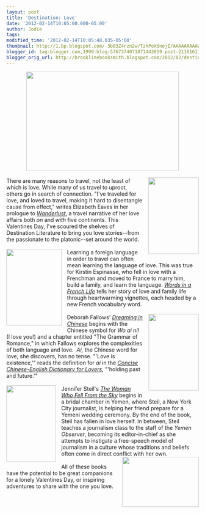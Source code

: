 ```yaml
---
layout: post
title: 'Destination: Love'
date: '2012-02-14T10:05:00.000-05:00'
author: Jodie
tags: 
modified_time: '2012-02-14T10:05:48.035-05:00'
thumbnail: http://1.bp.blogspot.com/-3b83Z4rzn2w/TzhPoXdnojI/AAAAAAAAAWE/H10pPkwIAwg/s72-c/honeymoon-planning-1.jpg
blogger_id: tag:blogger.com,1999:blog-5767374071871443859.post-2116161187973947909
blogger_orig_url: http://brooklinebooksmith.blogspot.com/2012/02/destination-love.html
---
```


<div class="separator" style="clear: both; text-align: center;"><a href="http://1.bp.blogspot.com/-3b83Z4rzn2w/TzhPoXdnojI/AAAAAAAAAWE/H10pPkwIAwg/s1600/honeymoon-planning-1.jpg" imageanchor="1" style="margin-left: 1em; margin-right: 1em;"><img border="0" height="260" src="http://1.bp.blogspot.com/-3b83Z4rzn2w/TzhPoXdnojI/AAAAAAAAAWE/H10pPkwIAwg/s400/honeymoon-planning-1.jpg" width="400" /></a></div><br /><a href="http://1.bp.blogspot.com/-h_qpHnRhHAM/TzhOjksnCPI/AAAAAAAAAV0/Q2Evg0imtas/s1600/wanderlust_cover_final.jpg" imageanchor="1" style="clear: right; float: right; margin-bottom: 1em; margin-left: 1em;"><img border="0" height="200" src="http://1.bp.blogspot.com/-h_qpHnRhHAM/TzhOjksnCPI/AAAAAAAAAV0/Q2Evg0imtas/s200/wanderlust_cover_final.jpg" width="132" /></a>There are many reasons to travel, not the least of which is love. While many of us travel to uproot, others go in search of connection. "I've traveled for love, and loved to travel, making it hard to disentangle cause from effect," writes Elizabeth Eaves in her prologue to <em><a href="http://www.brooklinebooksmith-shop.com/book/9781580053112">Wanderlust</a></em>, a travel narrative of her love affairs both <em>on</em> and <em>with</em> five continents. This Valentines Day, I've scoured the shelves of Destination Literature to bring you love stories--from the passionate to the platonic--set around the world.<br /><br /><a href="http://1.bp.blogspot.com/-h67tiY5s6KQ/Tzg2T6ofqvI/AAAAAAAAAVc/uMr_C1vdbSI/s1600/475285-L.jpg" imageanchor="1" style="clear: left; float: left; margin-bottom: 1em; margin-right: 1em;"><img border="0" height="200" src="http://1.bp.blogspot.com/-h67tiY5s6KQ/Tzg2T6ofqvI/AAAAAAAAAVc/uMr_C1vdbSI/s200/475285-L.jpg" width="145" /></a>Learning a foreign language in order to travel can often mean learning the language of love. This was true for Kirstin Espinasse, who fell in love with a Frenchman and&nbsp;moved to France to marry him, build a family, and learn the language. <em><a href="http://www.brooklinebooksmith-shop.com/book/9780743287296">Words in a French Life</a></em> tells her story of love and family life through heartwarming vignettes, each headed by a new French vocabulary word.<br /><br /><a href="http://2.bp.blogspot.com/-J4x71hqTbtY/Tzg2lDqeuhI/AAAAAAAAAVk/01Sye4wNLkI/s1600/Dreaming-in-Chinese-cover.png" imageanchor="1" style="clear: right; float: right; margin-bottom: 1em; margin-left: 1em;"><img border="0" height="200" src="http://2.bp.blogspot.com/-J4x71hqTbtY/Tzg2lDqeuhI/AAAAAAAAAVk/01Sye4wNLkI/s200/Dreaming-in-Chinese-cover.png" width="131" /></a>Deborah Fallows' <em><a href="http://www.brooklinebooksmith-shop.com/book/9780802779144">Dreaming in Chinese</a></em> begins with the Chinese symbol for <em>Wo ai ni!</em> (I love you!) and a chapter entitled "The Grammar of Romance," in which Fallows explores the complexities of both language and love.&nbsp; <em>Ai, </em>the Chinese word for love, she discovers, has no tense. "'Love is existence,'" reads the definition for <em>ai</em>&nbsp;in the <em><a href="http://www.brooklinebooksmith-shop.com/book/9780307278401">Concise Chinese-English Dictionary for Lovers</a></em>, "'holding past and future.'"<br /><br /><a href="http://4.bp.blogspot.com/-8DKDS0XAUQ8/Tzg2v-leO6I/AAAAAAAAAVs/bKxVR4lEnDE/s1600/BookCover_WomanFellFromSky.jpg" imageanchor="1" style="clear: left; float: left; margin-bottom: 1em; margin-right: 1em;"><img border="0" height="200" src="http://4.bp.blogspot.com/-8DKDS0XAUQ8/Tzg2v-leO6I/AAAAAAAAAVs/bKxVR4lEnDE/s200/BookCover_WomanFellFromSky.jpg" width="130" /></a>Jennifer Steil's <em><a href="http://www.brooklinebooksmith-shop.com/book/9780767930512">The Woman Who Fell From the Sky</a></em> begins in a bridal chamber in Yemen, where&nbsp;Steil, a New York City&nbsp;journalist, is helping her friend prepare for a Yemeni wedding ceremony. By the end of the book, Steil has fallen in love herself. In between, Steil teaches a journalism class to the staff of the <em>Yemen Observer</em>, becoming its editor-in-chief as she attempts to instigate a free-speech model of journalism in a culture whose traditions and beliefs often come in direct conflict with her own.<br /><a href="http://3.bp.blogspot.com/-8J-9cq_yeVw/TzhPnVpLRlI/AAAAAAAAAV8/jcAAI74kdbs/s1600/HoneymoonBruceMiller_Alamy_grid-6x2.jpg" imageanchor="1" style="clear: right; float: right; margin-bottom: 1em; margin-left: 1em;"><img border="0" height="131" src="http://3.bp.blogspot.com/-8J-9cq_yeVw/TzhPnVpLRlI/AAAAAAAAAV8/jcAAI74kdbs/s200/HoneymoonBruceMiller_Alamy_grid-6x2.jpg" width="200" /></a><br />All of these books have the potential to be great companions for a lonely Valentines Day, or inspiring adventures to share with the one you love.